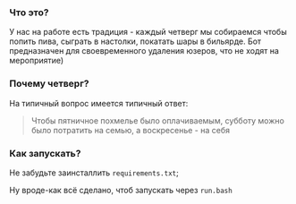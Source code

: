 ### Что это?

У нас на работе есть традиция - каждый четверг мы собираемся чтобы попить пива, сыграть в настолки, покатать шары в бильярде. Бот предназначен для своевременного удаления юзеров, что не ходят на мероприятие)

### Почему четверг?

На типичный вопрос имеется типичный ответ:
> Чтобы пятничное похмелье было оплачиваемым, субботу можно было потратить на семью, а воскресенье - на себя

### Как запускать?

Не забудьте заинсталлить `requirements.txt`;

Ну вроде-как всё сделано, чтоб запускать через `run.bash`
